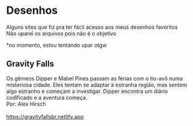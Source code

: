 # Desenhos
Alguns sites que fiz pra ter fácil acesso aos meus desenhos favoritos <br>
Não uparei os arquivos pois não é o objetivo <br>

*no momento, estou tentando upar otgw

## Gravity Falls

Os gêmeos Dipper e Mabel Pines passam as férias com o tio-avô numa misteriosa cidade. Eles tentam se adaptar à estranha região, mas sentem algo estranho e começam a investigar. Dipper encontra um diário codificado e a aventura começa.
  <br>
  Por: Alex Hirsch
  <br><br>
<a>https://gravityfallsbr.netlify.app</a>
